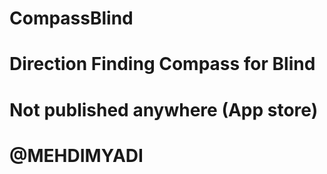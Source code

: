 # CompassBlind
# Direction Finding Compass for Blind




# Not published anywhere (App store)
# @MEHDIMYADI
